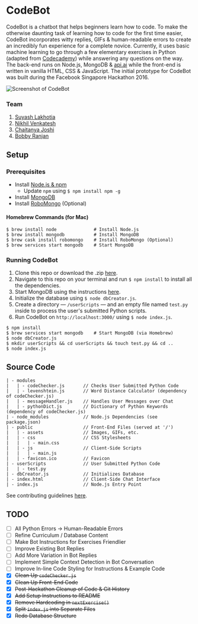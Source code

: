 # CodeBot

CodeBot is a chatbot that helps beginners learn how to code. To make the otherwise daunting task of learning how to code for the first time easier, CodeBot incorporates witty replies, GIFs & human-readable errors to create an incredibly fun experience for a complete novice. Currently, it uses basic machine learning to go through a few elementary exercises in Python (adapted from [Codecademy](https://www.codecademy.com/learn/python)) while answering any questions on the way. The back-end runs on Node.js, MongoDB & [api.ai](https://api.ai) while the front-end is written in vanilla HTML, CSS & JavaScript. The initial prototype for CodeBot was built during the Facebook Singapore Hackathon 2016.

![Screenshot of CodeBot](z-Screenshots/1.png)

### Team

1. [Suyash Lakhotia](https://github.com/SuyashLakhotia)
2. [Nikhil Venkatesh](https://github.com/nikv96)
3. [Chaitanya Joshi](https://github.com/chaitjo)
4. [Bobby Ranjan](https://github.com/bbbranjan)

## Setup

### Prerequisites

- Install [Node.js & npm](https://nodejs.org/en/download/)
	- Update `npm` using `$ npm install npm -g`
- Install [MongoDB](https://docs.mongodb.com/master/installation/)
- Install [RoboMongo](https://robomongo.org/download) (Optional)

#### Homebrew Commands (for Mac)

```
$ brew install node              # Install Node.js
$ brew install mongodb           # Install MongoDB
$ brew cask install robomongo    # Install RoboMongo (Optional)
$ brew services start mongodb    # Start MongoDB
```

### Running CodeBot

1. Clone this repo or download the .zip [here](https://github.com/SuyashLakhotia/CodeBot/archive/master.zip).
2. Navigate to this repo on your terminal and run `$ npm install` to install all the dependencies.
3. Start MongoDB using the instructions [here](https://docs.mongodb.com/manual/installation/).
4. Initialize the database using `$ node dbCreator.js`.
5. Create a directory &mdash; `/userScripts` &mdash; and an empty file named `test.py` inside to process the user's submitted Python scripts.
6. Run CodeBot on `http://localhost:3000/` using `$ node index.js`.

```
$ npm install
$ brew services start mongodb    # Start MongoDB (via Homebrew)
$ node dbCreator.js
$ mkdir userScripts && cd userScripts && touch test.py && cd ..
$ node index.js
```

## Source Code
```
| - modules
|   | - codeChecker.js       // Checks User Submitted Python Code
|   | - levenshtein.js       // Word Distance Calculator (dependency of codeChecker.js)
|   | - messageHandler.js    // Handles User Messages over Chat
|   | - pythonDict.js        // Dictionary of Python Keywords (dependency of codeChecker.js)
| - node_modules             // Node.js Dependencies (see package.json)
| - public                   // Front-End Files (served at '/')
|   | - assets               // Images, GIFs, etc.
|   | - css                  // CSS Stylesheets
|   |   | - main.css
|   | - js                   // Client-Side Scripts
|   |   | - main.js
|   | - favicon.ico          // Favicon
| - userScripts              // User Submitted Python Code
|   | - test.py
| - dbCreator.js             // Initializes Database
| - index.html               // Client-Side Chat Interface
| - index.js                 // Node.js Entry Point
```

See contributing guidelines [here](CONTRIBUTING.md).

## TODO

- [ ] All Python Errors → Human-Readable Errors
- [ ] Refine Curriculum / Database Content
- [ ] Make Bot Instructions for Exercises Friendlier
- [ ] Improve Existing Bot Replies
- [ ] Add More Variation in Bot Replies
- [ ] Implement Simple Context Detection in Bot Conversation
- [ ] Improve In-line Code Styling for Instructions & Example Code
- [x] ~~Clean Up `codeChecker.js`~~
- [x] ~~Clean Up Front-End Code~~
- [x] ~~Post-Hackathon Cleanup of Code & Git History~~
- [x] ~~Add Setup Instructions to README~~
- [x] ~~Remove Hardcoding in `nextExercise()`~~
- [x] ~~Split `index.js` into Separate Files~~
- [x] ~~Redo Database Structure~~
